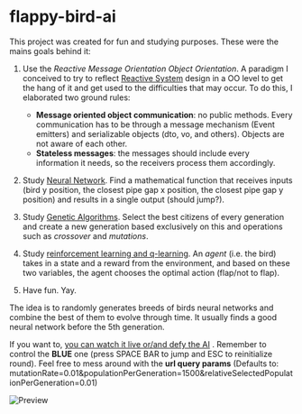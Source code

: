 # flappy-bird-ai

This project was created for fun and studying purposes.
These were the mains goals behind it:

1. Use the _Reactive Message Orientation Object Orientation_. A paradigm I conceived to try to reflect [Reactive System](https://www.reactivemanifesto.org/) design in a OO level to get the hang of it and get used to the difficulties that may occur.
    To do this, I elaborated two ground rules:

    - __Message oriented object communication__: no public methods. Every communication has to be through a message mechanism (Event emitters) and serializable objects (dto, vo, and others). Objects are not aware of each other.
    - __Stateless messages__: the messages should include every information it needs, so the receivers process them accordingly.

2. Study [Neural Network](./src/ai/neural-network.ts). Find a mathematical function that receives inputs (bird y position, the closest pipe gap x position, the closest pipe gap y position) and results in a single output (should jump?).

3. Study [Genetic Algorithms](./src/ai/genetic-algorithm.ts). Select the best citizens of every generation and create a new generation based exclusively on this and operations such as _crossover_ and _mutations_.

4. Study [reinforcement learning and q-learning](./src/actors/birds/bird-q.ts). An _agent_ (i.e. the bird) takes in a state and a reward from the environment, and based on these two variables, the agent chooses the optimal action (flap/not to flap).

5. Have fun. Yay.

The idea is to randomly generates breeds of birds neural networks and combine the best of them to evolve through time. It usually finds a good neural network before the 5th generation.

If you want to, [you can watch it live or/and defy the AI](https://virgs.github.io/flappy-bird-ai?mutationRate=0.01&populationPerGeneration=1500&relativeSelectedPopulationPerGeneration=0.01) . Remember to control the __BLUE__ one (press SPACE BAR to jump and ESC to reinitialize round). Feel free to mess around with the __url query params__ (Defaults to: mutationRate=0.01&populationPerGeneration=1500&relativeSelectedPopulationPerGeneration=0.01)

![Preview](./preview.gif)
